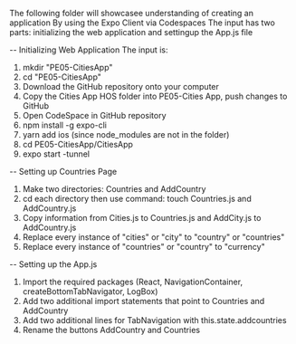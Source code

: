 The following folder will showcasee understanding of creating an application
By using the Expo Client via Codespaces
The input has two parts: initializing the web application and settingup the App.js file

-- Initializing Web Application
The input is:
1. mkdir "PE05-CitiesApp"
2. cd "PE05-CitiesApp"
3. Download the GitHub repository onto your computer
4. Copy the Cities App HOS folder into PE05-Cities App, push changes to GitHub
5. Open CodeSpace in GitHub repository
6. npm install -g expo-cli
7. yarn add ios (since node_modules are not in the folder)
8. cd PE05-CitiesApp/CitiesApp
9. expo start -tunnel

-- Setting up Countries Page
1. Make two directories: Countries and AddCountry
2. cd each directory then use command: touch Countries.js and AddCountry.js
3. Copy information from Cities.js to Countries.js and AddCity.js to AddCountry.js
4. Replace every instance of "cities" or "city" to "country" or "countries"
5. Replace every instance of "countries" or "country" to "currency"

-- Setting up the App.js
1. Import the required packages (React, NavigationContainer, createBottomTabNavigator, LogBox)
2. Add two additional import statements that point to Countries and AddCountry
3. Add two additional lines for TabNavigation with this.state.addcountries
4. Rename the buttons AddCountry and Countries
